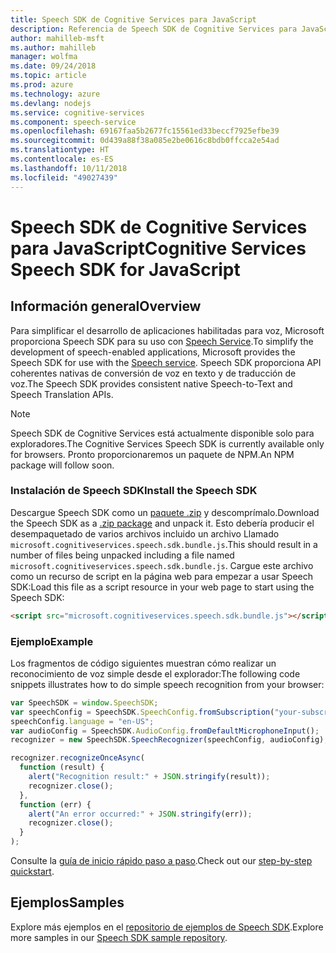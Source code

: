 ```yaml
---
title: Speech SDK de Cognitive Services para JavaScript
description: Referencia de Speech SDK de Cognitive Services para JavaScript
author: mahilleb-msft
ms.author: mahilleb
manager: wolfma
ms.date: 09/24/2018
ms.topic: article
ms.prod: azure
ms.technology: azure
ms.devlang: nodejs
ms.service: cognitive-services
ms.component: speech-service
ms.openlocfilehash: 69167faa5b2677fc15561ed33beccf7925efbe39
ms.sourcegitcommit: 0d439a88f38a085e2be0616c8bdb0ffcca2e54ad
ms.translationtype: HT
ms.contentlocale: es-ES
ms.lasthandoff: 10/11/2018
ms.locfileid: "49027439"
---
```

# <a name="cognitive-services-speech-sdk-for-javascript"></a><span data-ttu-id="b688a-103">Speech SDK de Cognitive Services para JavaScript</span><span class="sxs-lookup"><span data-stu-id="b688a-103">Cognitive Services Speech SDK for JavaScript</span></span>

## <a name="overview"></a><span data-ttu-id="b688a-104">Información general</span><span class="sxs-lookup"><span data-stu-id="b688a-104">Overview</span></span>

<span data-ttu-id="b688a-105">Para simplificar el desarrollo de aplicaciones habilitadas para voz, Microsoft proporciona Speech SDK para su uso con [Speech Service](https://aka.ms/csspeech).</span><span class="sxs-lookup"><span data-stu-id="b688a-105">To simplify the development of speech-enabled applications, Microsoft provides the Speech SDK for use with the [Speech service](https://aka.ms/csspeech).</span></span>
<span data-ttu-id="b688a-106">Speech SDK proporciona API coherentes nativas de conversión de voz en texto y de traducción de voz.</span><span class="sxs-lookup"><span data-stu-id="b688a-106">The Speech SDK provides consistent native Speech-to-Text and Speech Translation APIs.</span></span>

> [!NOTE]
> <span data-ttu-id="b688a-107">Speech SDK de Cognitive Services está actualmente disponible solo para exploradores.</span><span class="sxs-lookup"><span data-stu-id="b688a-107">The Cognitive Services Speech SDK is currently available only for browsers.</span></span>
> <span data-ttu-id="b688a-108">Pronto proporcionaremos un paquete de NPM.</span><span class="sxs-lookup"><span data-stu-id="b688a-108">An NPM package will follow soon.</span></span>

### <a name="install-the-speech-sdk"></a><span data-ttu-id="b688a-109">Instalación de Speech SDK</span><span class="sxs-lookup"><span data-stu-id="b688a-109">Install the Speech SDK</span></span>

<span data-ttu-id="b688a-110">Descargue Speech SDK como un [paquete .zip](https://aka.ms/csspeech/jsbrowserpackage) y descomprímalo.</span><span class="sxs-lookup"><span data-stu-id="b688a-110">Download the Speech SDK as a [.zip package](https://aka.ms/csspeech/jsbrowserpackage) and unpack it.</span></span>
<span data-ttu-id="b688a-111">Esto debería producir el desempaquetado de varios archivos incluido un archivo Llamado `microsoft.cognitiveservices.speech.sdk.bundle.js`.</span><span class="sxs-lookup"><span data-stu-id="b688a-111">This should result in a number of files being unpacked including a file named `microsoft.cognitiveservices.speech.sdk.bundle.js`.</span></span>
<span data-ttu-id="b688a-112">Cargue este archivo como un recurso de script en la página web para empezar a usar Speech SDK:</span><span class="sxs-lookup"><span data-stu-id="b688a-112">Load this file as a script resource in your web page to start using the Speech SDK:</span></span>

```html
<script src="microsoft.cognitiveservices.speech.sdk.bundle.js"></script>
```

### <a name="example"></a><span data-ttu-id="b688a-113">Ejemplo</span><span class="sxs-lookup"><span data-stu-id="b688a-113">Example</span></span> 

<span data-ttu-id="b688a-114">Los fragmentos de código siguientes muestran cómo realizar un reconocimiento de voz simple desde el explorador:</span><span class="sxs-lookup"><span data-stu-id="b688a-114">The following code snippets illustrates how to do simple speech recognition from your browser:</span></span>

```javascript 
var SpeechSDK = window.SpeechSDK;
var speechConfig = SpeechSDK.SpeechConfig.fromSubscription("your-subscription-key", "your-service-region");
speechConfig.language = "en-US";
var audioConfig = SpeechSDK.AudioConfig.fromDefaultMicrophoneInput();
recognizer = new SpeechSDK.SpeechRecognizer(speechConfig, audioConfig);

recognizer.recognizeOnceAsync(
  function (result) {
    alert("Recognition result:" + JSON.stringify(result));
    recognizer.close();
  },
  function (err) {
    alert("An error occurred:" + JSON.stringify(err));
    recognizer.close();
  }
);
``` 

<span data-ttu-id="b688a-115">Consulte la [guía de inicio rápido paso a paso](/azure/cognitive-services/speech-service/quickstart-js-browser).</span><span class="sxs-lookup"><span data-stu-id="b688a-115">Check out our [step-by-step quickstart](/azure/cognitive-services/speech-service/quickstart-js-browser).</span></span>

## <a name="samples"></a><span data-ttu-id="b688a-116">Ejemplos</span><span class="sxs-lookup"><span data-stu-id="b688a-116">Samples</span></span>

<span data-ttu-id="b688a-117">Explore más ejemplos en el [repositorio de ejemplos de Speech SDK](https://aka.ms/csspeech/samples).</span><span class="sxs-lookup"><span data-stu-id="b688a-117">Explore more samples in our [Speech SDK sample repository](https://aka.ms/csspeech/samples).</span></span>
